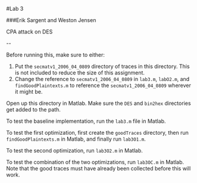 #Lab 3

###Erik Sargent and Weston Jensen

CPA attack on DES

--

Before running this, make sure to either: 

1. Put the `secmatv1_2006_04_0809` directory of traces in this directory. This is not included to reduce the size of this assignment.
2. Change the reference to `secmatv1_2006_04_0809` in `lab3.m`, `labO2.m`, and `findGoodPlaintexts.m` to reference the `secmatv1_2006_04_0809` wherever it might be.

Open up this directory in Matlab. Make sure the `DES` and `bin2hex` directories get added to the path. 

To test the baseline implementation, run the `lab3.m` file in Matlab. 

To test the first optimization, first create the `goodTraces` directory, then run `findGoodPlaintexts.m` in Matlab, and finally run `lab3O1.m`.

To test the second optimization, run `lab3O2.m` in Matlab.

To test the combination of the two optimizations, run `lab3OC.m` in Matlab. Note that the good traces must have already been collected before this will work. 